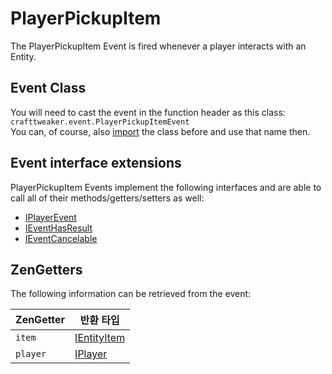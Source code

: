 # PlayerPickupItem

The PlayerPickupItem Event is fired whenever a player interacts with an Entity.

## Event Class
You will need to cast the event in the function header as this class:  
`crafttweaker.event.PlayerPickupItemEvent`  
You can, of course, also [import](/AdvancedFunctions/Import/) the class before and use that name then.

## Event interface extensions
PlayerPickupItem Events implement the following interfaces and are able to call all of their methods/getters/setters as well:

- [IPlayerEvent](/Vanilla/Events/Events/IPlayerEvent/)
- [IEventHasResult](/Vanilla/Events/Events/IEventHasResult)
- [IEventCancelable](/Vanilla/Events/Events/IEventCancelable)


## ZenGetters
The following information can be retrieved from the event:

| ZenGetter | 반환 타입                                         |
| --------- | --------------------------------------------- |
| `item`    | [IEntityItem](/Vanilla/Entities/IEntityItem/) |
| `player`  | [IPlayer](/Vanilla/Players/IPlayer/)          |
